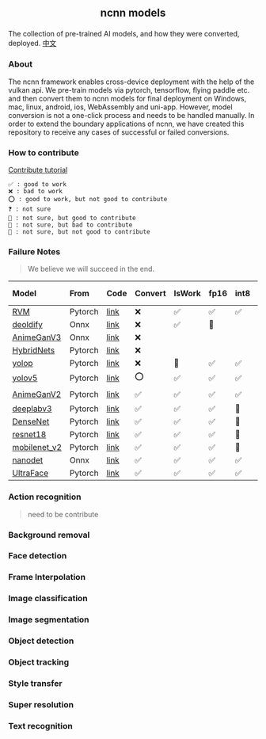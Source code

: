 ##  <p align="center"> ncnn models </p>

The collection of pre-trained AI models, and how they were converted, deployed. [中文](README-CN.md)

### About

The ncnn framework enables cross-device deployment with the help of the vulkan api. We pre-train models via pytorch, tensorflow, flying paddle etc. and then convert them to ncnn models for final deployment on Windows, mac, linux, android, ios, WebAssembly and uni-app. However, model conversion is not a one-click process and needs to be handled manually. In order to extend the boundary applications of ncnn, we have created this repository to receive any cases of successful or failed conversions.

### How to contribute

[Contribute tutorial](contribute.md)

	✅ : good to work
    ❌ : bad to work
    ⭕ : good to work, but not good to contribute
    ❓ : not sure
    🤔 : not sure, but good to contribute
    🤷 : not sure, but bad to contribute
    🤯 : not sure, but not good to contribute
### Failure Notes

> We believe we will succeed in the end.

| Model                                             | From    | Code                                                                          | Convert | IsWork | fp16 | int8 | Wasm | Uni-app | loT  |
| :------------------------------------------------ | :------ | :---------------------------------------------------------------------------- | :------ | :----- | :--- | :--- | :--- | :------ | :--- |
| [RVM](image_matting/RVM)                          | Pytorch | [link](https://github.com/PeterL1n/RobustVideoMatting)                        | ❌       | ✅      | ✅    | ✅    |      |         |      |
| [deoldify](image_inpainting/deoldify)             | Onnx    | [link](https://github.com/KeepGoing2019HaHa/AI-application)                   | ❌       | ✅      | 🤔    |      |      |         |      |
| [AnimeGanV3](style_transfer/animeganv3)           | Onnx    | [link](https://github.com/TachibanaYoshino/AnimeGANv3)                        | ❌       |        |      |      |      |         |      |
| [HybridNets](objech_dection/hybridnets)           | Pytorch | [link](https://github.com/datvuthanh/HybridNets)                              | ❌       |        |      |      |      |         |      |
| [yolop](objech_dection/yolop)                     | Pytorch | [link](https://github.com/hustvl/YOLOP)                                       | ❌       | 🤔      | ✅    | ✅    |      |         |      |
| [yolov5](objech_dection/yolov5)                   | Pytorch | [link](https://github.com/ultralytics/yolov5)                                 | ⭕       | ✅      | ✅    | ✅    | ✅    | ✅       | ✅    |
| [AnimeGanV2](style_transfer/animeganv2)           | Pytorch | [link](https://github.com/bryandlee/animegan2-pytorch)                        | ✅       | ✅      | ✅    | ✅    | 🤔    | 🤔       | ⭕    |
| [deeplabv3](image_matting/deeplabv3)              | Pytorch | [link](https://pytorch.org/hub/pytorch_vision_deeplabv3_resnet101/)           | ✅       | ✅      | ✅    | 🤔    | 🤔    | 🤔       |      |
| [DenseNet](image_classification/denseNet)         | Pytorch | [link](https://pytorch.org/hub/pytorch_vision_densenet)                       | ✅       | ✅      | ✅    | 🤔    | 🤔    | 🤔       |      |
| [resnet18](image_classification/resnet18)         | Pytorch | [link](https://pytorch.org/hub/pytorch_vision_resnet)                         | ✅       | ✅      | ✅    | 🤔    | 🤔    | 🤔       |      |
| [mobilenet_v2](image_classification/mobilenet_v2) | Pytorch | [link](https://pytorch.org/hub/pytorch_vision_mobilenet_v2/)                  | ✅       | ✅      | ✅    | 🤔    | 🤔    | 🤔       |      |
| [nanodet](objech_dection/nanodet)                 | Onnx    | [link](https://github.com/RangiLyu/nanodet)                                   | ✅       | ✅      | ✅    | ✅    | ✅    | 🤔       | 🤔    |
| [UltraFace](face_dection/ultraface)               | Pytorch | [link](https://github.com/Linzaer/Ultra-Light-Fast-Generic-Face-Detector-1MB) | ✅       | ✅      | ✅    | ✅    | ✅    | 🤔       | ✅    |


### Action recognition

> need to be contribute

### Background removal

### Face detection

### Frame Interpolation

### Image classification

### Image segmentation

### Object detection

### Object tracking

### Style transfer


### Super resolution

### Text recognition


